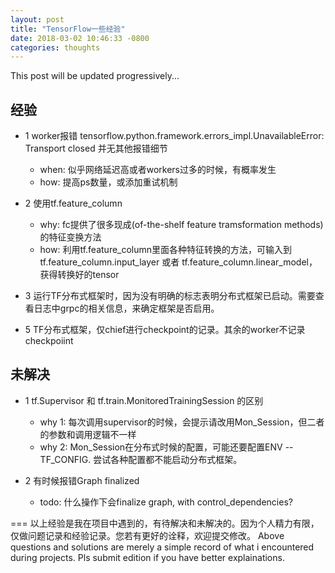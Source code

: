 ```yaml
--- 
layout: post 
title: "TensorFlow一些经验"
date: 2018-03-02 10:46:33 -0800
categories: thoughts 
---
```

This post will be updated progressively...

## 经验
- 1 worker报错 tensorflow.python.framework.errors_impl.UnavailableError: Transport closed 并无其他报错细节
  - when: 似乎网络延迟高或者workers过多的时候，有概率发生
  - how: 提高ps数量，或添加重试机制

- 2 使用tf.feature_column
  - why: fc提供了很多现成(of-the-shelf feature tramsformation methods)的特征变换方法
  - how: 利用tf.feature_column里面各种特征转换的方法，可输入到tf.feature_column.input_layer 或者 tf.feature_column.linear_model，获得转换好的tensor

- 3 运行TF分布式框架时，因为没有明确的标志表明分布式框架已启动。需要查看日志中grpc的相关信息，来确定框架是否启用。

- 5 TF分布式框架，仅chief进行checkpoint的记录。其余的worker不记录checkpoiint

## 未解决
- 1 tf.Supervisor 和 tf.train.MonitoredTrainingSession 的区别
  - why 1: 每次调用supervisor的时候，会提示请改用Mon_Session，但二者的参数和调用逻辑不一样
  - why 2: Mon_Session在分布式时候的配置，可能还要配置ENV -- TF_CONFIG. 尝试各种配置都不能启动分布式框架。

- 2 有时候报错Graph finalized
  - todo: 什么操作下会finalize graph, with control_dependencies?


===
以上经验是我在项目中遇到的，有待解决和未解决的。因为个人精力有限，仅做问题记录和经验记录。您若有更好的诠释，欢迎提交修改。
Above questions and solutions are merely a simple record of what i encountered during projects. Pls submit edition if you have better explainations.

